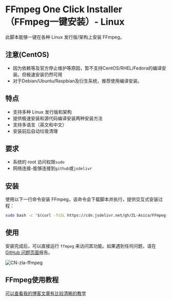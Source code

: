 # FFmpeg One Click Installer （FFmpeg一键安装）- Linux

此脚本能够一键在各种 Linux 发行版/架构上安装 FFmpeg。

## 注意(CentOS)

- 因为依赖等及官方停止维护等原因，暂不支持CentOS/RHEL/Fedora的编译安装。但极速安装仍然可用
- 对于Debian/Ubuntu/Raspbian及衍生系统，推荐使用编译安装。

## 特点

- 支持多种 Linux 发行版和架构
- 提供极速安装和源代码编译安装两种安装方法
- 支持多语言（英文和中文）
- 安装前后自动垃圾清理

## 要求

- 系统的 root 访问权限`sudo`
- 网络连接-能够连接到`github`或`jsdelivr`

## 安装

使用以下一行命令安装 FFmpeg，该命令会下载脚本并执行，提供交互式安装过程：

```bash
sudo bash -c "$(curl -fsSL https://cdn.jsdelivr.net/gh/ZL-Asica/FFmpeg-One-Click-Installer@main/zla-install-ffmpeg.sh)"
```

## 使用

安装完成后，可以直接运行 `ffmpeg` 来访问其功能。如果遇到任何问题，请在 [GitHub 问题页面](https://github.com/ZL-Asica/FFmpeg-One-Click-Installer/issues)报告。

![CN-zla-ffmpeg](https://s2.loli.net/2024/02/14/HPlkfCXb1AZOJTS.png)

## FFmpeg使用教程

[可以查看我的博客文章有比较清晰的教学](https://www.zla.pub/ffmpeg)
